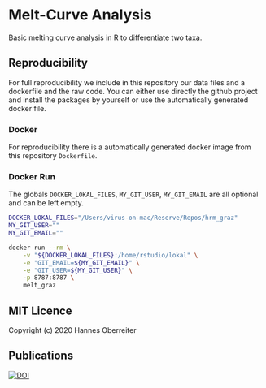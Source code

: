 # Melt-Curve Analysis

Basic melting curve analysis in R to differentiate two taxa.

## Reproducibility

For full reproducibility we include in this repository our data files and a dockerfile and the raw code. You can either use directly the github project and install the packages by yourself or use the automatically generated docker file.

### Docker

For reproducibility there is a automatically generated docker image from this repository `Dockerfile`.

### Docker Run

The globals `DOCKER_LOKAL_FILES`, `MY_GIT_USER`, `MY_GIT_EMAIL` are all optional and can be left empty.

```bash
DOCKER_LOKAL_FILES="/Users/virus-on-mac/Reserve/Repos/hrm_graz"
MY_GIT_USER=""
MY_GIT_EMAIL=""
```

```bash
docker run --rm \
    -v "${DOCKER_LOKAL_FILES}:/home/rstudio/lokal" \
    -e "GIT_EMAIL=${MY_GIT_EMAIL}" \
    -e "GIT_USER=${MY_GIT_USER}" \
    -p 8787:8787 \
    melt_graz
```

## MIT Licence

Copyright (c) 2020 Hannes Oberreiter

## Publications

[![DOI](https://zenodo.org/badge/265545926.svg)](https://zenodo.org/badge/latestdoi/265545926)

